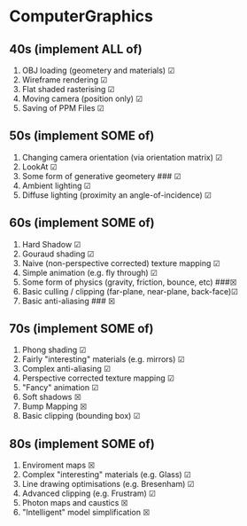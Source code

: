# ComputerGraphics
## 40s (implement ALL of)
1. OBJ loading (geometery and materials)                    &#9745;
1. Wireframe rendering                                      &#9745;
1. Flat shaded rasterising                                  &#9745;
1. Moving camera (position only)                            &#9745;
1. Saving of PPM Files                                      &#9745;

## 50s (implement SOME of)
1. Changing camera orientation (via orientation matrix)     &#9745;
1. LookAt                                                   &#9745;
1. Some form of generative geometery ###                    &#9745;
1. Ambient lighting                                         &#9745;
1. Diffuse lighting (proximity an angle-of-incidence)       &#9745;

## 60s (implement SOME of)
1. Hard Shadow                                              &#9745;
1. Gouraud shading                                          &#9745;
1. Naive (non-perspective corrected) texture mapping        &#9745;
1. Simple animation (e.g. fly through)                      &#9745;  
1. Some form of physics (gravity, friction, bounce, etc) ###&#9746;
1. Basic culling / clipping (far-plane, near-plane, back-face)&#9745;
1. Basic anti-aliasing ###                                  &#9746;

## 70s (implement SOME of)
1. Phong shading                                            &#9745;     
1. Fairly "interesting" materials (e.g. mirrors)            &#9745;
1. Complex anti-aliasing                                    &#9745;
1. Perspective corrected texture mapping                    &#9745;
1. "Fancy" animation                                        &#9745;
1. Soft shadows                                             &#9746;
1. Bump Mapping                                             &#9746;
1. Basic clipping (bounding box)                            &#9745;

## 80s (implement SOME of)
1. Enviroment maps                                          &#9746;
1. Complex "interesting" materials (e.g. Glass)             &#9745;
1. Line drawing optimisations (e.g. Bresenham)              &#9745;
1. Advanced clipping (e.g. Frustram)                        &#9745;
1. Photon maps and caustics                                 &#9746;
1. "Intelligent" model simplification                       &#9746;
